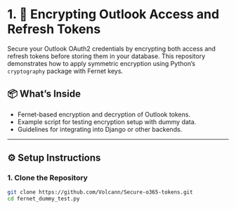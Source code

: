 # 1. 🔐 Encrypting Outlook Access and Refresh Tokens

Secure your Outlook OAuth2 credentials by encrypting both access and refresh tokens before storing them in your database. This repository demonstrates how to apply symmetric encryption using Python’s `cryptography` package with Fernet keys.

## 📦 What’s Inside

- Fernet-based encryption and decryption of Outlook tokens.
- Example script for testing encryption setup with dummy data.
- Guidelines for integrating into Django or other backends.

---

## ⚙️ Setup Instructions

### 1. Clone the Repository

```bash
git clone https://github.com/Volcann/Secure-o365-tokens.git
cd fernet_dummy_test.py
```
